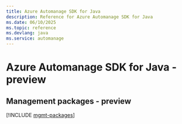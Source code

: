 ```yaml
---
title: Azure Automanage SDK for Java
description: Reference for Azure Automanage SDK for Java
ms.date: 06/10/2025
ms.topic: reference
ms.devlang: java
ms.service: automanage
---
```

# Azure Automanage SDK for Java - preview

## Management packages - preview
[!INCLUDE [mgmt-packages](automanage-mgmt-index.md)]